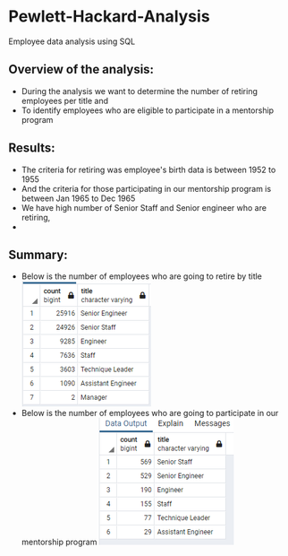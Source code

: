 # Pewlett-Hackard-Analysis
Employee data analysis using SQL

## Overview of the analysis:

- During the analysis we want to determine the number of retiring employees per title and 
- To identify employees who are eligible to participate in a mentorship program

## Results:

- The criteria for retiring was employee's birth data is  between 1952 to 1955
- And the criteria for those participating in our mentorship program is between Jan 1965 to Dec 1965
- We have high number of Senior Staff and Senior engineer who are retiring, 
- 

## Summary:
 * Below is the number of employees who are going to retire by title 
 ![Employee retiring](https://github.com/elzmanzi/Pewlett-Hackard-Analysis/blob/main/Data/retiring.PNG)
 * Below is the number of employees who are going to participate in our mentorship program 
  ![Employee participating in mentorship program](https://github.com/elzmanzi/Pewlett-Hackard-Analysis/blob/main/Data/participating_in_mentorship.PNG)

